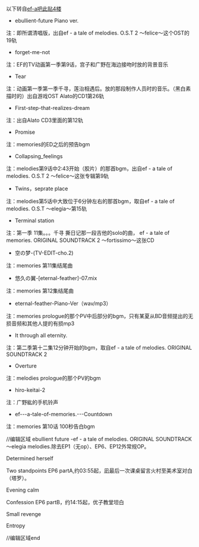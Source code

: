 以下转自[ef-a吧此贴4楼](https://tieba.baidu.com/p/1581639304?see_lz=1)

- ebullient-future Piano ver.

注：即所谓清唱版，出自ef - a tale of melodies. O.S.T 2 ～felice～这个OST的19轨

- forget-me-not

注：EF的TV动画第一季第9话，宫子和广野在海边接吻时放的背景音乐

- Tear

注：动画第一季第一季千寻，莲治相遇后。放的那段制作人员时的音乐。（黑白素描时的）出自游戏OST Alato的CD1第26轨

- First-step-that-realizes-dream

注：出自Alato CD3里面的第12轨

- Promise

注：memories的ED之后的预告bgm

- Collapsing_feelings

注：melodies第9话中2:43开始（胶片）的那首bgm，出自ef - a tale of melodies. O.S.T 2 ～felice～这张专辑第9轨

- Twins，seprate place

注：melodies第5话中大致位于6分钟左右的那首bgm，取自ef - a tale of melodies. O.S.T ～elegia～第15轨

- Terminal station

注：第一季 11集。。。千寻 撕日记那一段吉他的solo的曲， ef - a tale of memories. ORIGINAL SOUNDTRACK 2 ～fortissimo～这张CD

- 空の梦-(TV-EDIT-cho.2)

注：memories 第11集结尾曲

- 悠久の翼-[eternal-feather]-07.mix

注：memories 第12集结尾曲

- eternal-feather-Piano-Ver（wav/mp3）

注：memories prologue的那个PV中后部分的bgm，只有某夏从BD音频提出的无损音频和其他人提的有损mp3

- It through all eternity.

注：第二季第十二集12分钟开始的bgm，取自ef - a tale of melodies. ORIGINAL SOUNDTRACK 2

- Overture

注：melodies prologue的那个PV的bgm

- hiro-keitai-2

注：广野紘的手机铃声

- ef---a-tale-of-memories.---Countdown

注：memories 第10话 100秒告白bgm

//编辑区域
ebullient future -ef - a tale of melodies. ORIGINAL SOUNDTRACK ～elegia
melodies.除去EP1（无op）、EP6、EP12外常规OP。

Determined herself

Two standpoints
EP6 partA,约03:55起，凪最后一次课桌留言火村至美术室对白（塔罗）。

Evening calm

Confession
EP6 partB，约14:15起，优子教堂坦白

Small revenge

Entropy

//编辑区域end